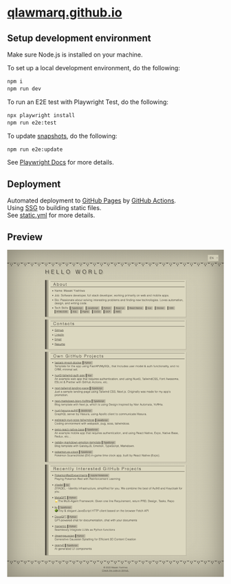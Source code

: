 # [qlawmarq.github.io](https://qlawmarq.github.io/)

## Setup development environment

Make sure Node.js is installed on your machine.

To set up a local development environment, do the following:

```bash
npm i
npm run dev
```

To run an E2E test with Playwright Test, do the following:

```bash
npx playwright install
npm run e2e:test
```

To update [snapshots](https://playwright.dev/docs/test-snapshots), do the following:

```bash
npm run e2e:update
```

See [Playwright Docs](https://playwright.dev/docs/intro) for more details.

## Deployment

Automated deployment to [GitHub Pages](https://pages.github.com/) by [GitHub Actions](https://github.com/features/actions).  
Using [SSG](https://kit.svelte.dev/docs/adapter-static) to building static files.  
See [static.yml](.github/workflows/static.yml) for more details.

## Preview

![Preview](./tests/test.ts-snapshots/screenshot-home-1-chromium-darwin.png)
